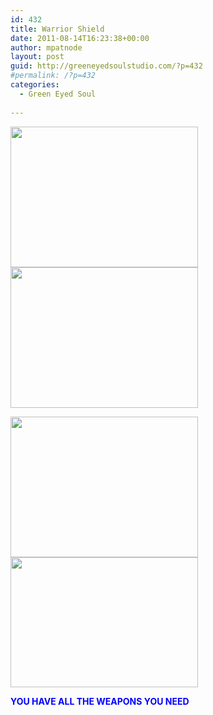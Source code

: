 ```yaml
---
id: 432
title: Warrior Shield
date: 2011-08-14T16:23:38+00:00
author: mpatnode
layout: post
guid: http://greeneyedsoulstudio.com/?p=432
#permalink: /?p=432
categories:
  - Green Eyed Soul
  
---
```

[<img class="alignnone size-medium wp-image-433" title="OLYMPUS DIGITAL CAMERA" src="http://greeneyedsoulstudio.com/wp-content/uploads/2011/08/amoshieldbetrue-022-300x225.jpg" alt="" width="300" height="225" />](http://greeneyedsoulstudio.com/wp-content/uploads/2011/08/amoshieldbetrue-022.jpg)[<img class="alignnone size-medium wp-image-434" title="OLYMPUS DIGITAL CAMERA" src="http://greeneyedsoulstudio.com/wp-content/uploads/2011/08/amoshieldbetrue-017-300x225.jpg" alt="" width="300" height="225" />](http://greeneyedsoulstudio.com/wp-content/uploads/2011/08/amoshieldbetrue-017.jpg)

[<img class="alignnone size-medium wp-image-435" title="OLYMPUS DIGITAL CAMERA" src="http://greeneyedsoulstudio.com/wp-content/uploads/2011/08/amoshieldbetrue-019-300x225.jpg" alt="" width="300" height="225" />](http://greeneyedsoulstudio.com/wp-content/uploads/2011/08/amoshieldbetrue-019.jpg)[<img class="alignnone size-medium wp-image-436" title="OLYMPUS DIGITAL CAMERA" src="http://greeneyedsoulstudio.com/wp-content/uploads/2011/08/amoshieldbetrue-025-300x208.jpg" alt="" width="300" height="208" />](http://greeneyedsoulstudio.com/wp-content/uploads/2011/08/amoshieldbetrue-025.jpg)

<p style="text-align: left;">
  <strong><span style="color: #0000ff;">YOU HAVE ALL THE WEAPONS YOU NEED</span></strong>
</p>
